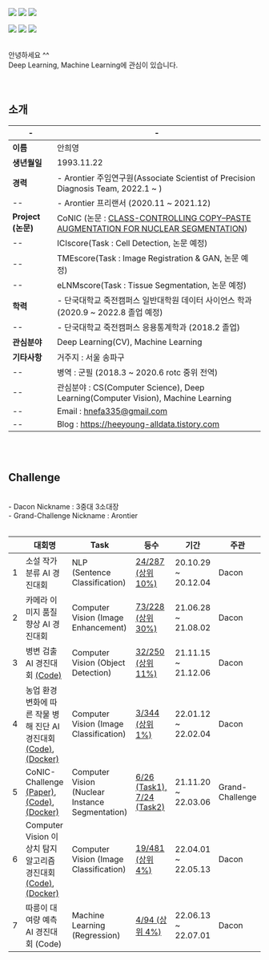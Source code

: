 <img src="https://img.shields.io/badge/Python-3766AB?style=flat-square&logo=Python&logoColor=white"/></a>
<img src="https://img.shields.io/badge/Docker-3766AB?style=flat-square&logo=Docker&logoColor=white"/></a>
<img src="https://img.shields.io/badge/R-3766AB?style=flat-square&logo=R&logoColor=white"/></a>

<img src="https://img.shields.io/badge/Artificial Intelligence-0EF7AF?style=flat-square&logo=zz&logoColor=black"/></a>
<img src="https://img.shields.io/badge/Computer Science-0EF7AF?style=flat-square&logo=zz&logoColor=black"/></a>
<img src="https://img.shields.io/badge/Machine Learning-0EF7AF?style=flat-square&logo=zz&logoColor=black"/></a>
<br />
<br />

안녕하세요 ^^
<br />
Deep Learning, Machine Learning에 관심이 있습니다.
<br />
<br />
<br />

## 소개

|   -   | - |
|------------|-----------|
**이름**            | 안희영
**생년월일**        | 1993.11.22 |
**경력**            |   - Arontier 주임연구원(Associate Scientist of Precision Diagnosis Team, 2022.1 ~ )   
--              |   - Arontier 프리랜서 (2020.11 ~ 2021.12) |
**Project (논문)**            |   CoNIC (논문 : [CLASS-CONTROLLING COPY–PASTE AUGMENTATION FOR NUCLEAR SEGMENTATION](https://github.com/AhnHeeYoung/Competition/blob/master/Grand-Challenge-CoNIC/CLASS-CONTROLLING%20COPY%E2%80%93PASTE%20AUGMENTATION.pdf))
--              |   ICIscore(Task : Cell Detection, 논문 예정) |
--              |   TMEscore(Task : Image Registration & GAN, 논문 예정) |
--              |   eLNMscore(Task : Tissue Segmentation, 논문 예정) |
**학력**            |   - 단국대학교 죽전캠퍼스 일반대학원 데이터 사이언스 학과 (2020.9 ~ 2022.8 졸업 예정)
--              |   - 단국대학교 죽전캠퍼스 응용통계학과 (2018.2 졸업) |
**관심분야**        | Deep Learning(CV), Machine Learning |
**기타사항**        | 거주지 : 서울 송파구 |
--              | 병역 : 군필 (2018.3 ~ 2020.6 rotc 중위 전역) |
--              | 관심분야 : CS(Computer Science), Deep Learning(Computer Vision), Machine Learning |
--              | Email : hnefa335@gmail.com |
--              | Blog : https://heeyoung-alldata.tistory.com |
<br />
<br />



## Challenge
<br />
- Dacon Nickname : 3중대 3소대장   
<br />
- Grand-Challenge Nickname : Arontier   
<br />
<br />

|            |대회명|Task|등수|기간|주관|
|------------|-----------|-----------|--------------|--------------|--------------|
1            | 소설 작가 분류 AI 경진대회| NLP (Sentence Classification) | [24/287 (상위 10%)](https://dacon.io/competitions/official/235670/leaderboard) | 20.10.29 ~ 20.12.04  | Dacon
2            | 카메라 이미지 품질 향상 AI 경진대회 | Computer Vision (Image Enhancement) | [73/228 (상위 30%)](https://dacon.io/competitions/official/235746/leaderboard)  | 21.06.28 ~ 21.08.02 | Dacon
3            | 병변 검출 AI 경진대회 [(Code)](https://github.com/AhnHeeYoung/Competition/tree/master/Dacon-%EB%B3%91%EB%B3%80%EA%B2%80%EC%B6%9C) | Computer Vision (Object Detection) | [32/250 (상위 11%)](https://dacon.io/competitions/official/235855/leaderboard) | 21.11.15 ~ 21.12.06  | Dacon
4            | 농업 환경 변화에 따른 작물 병해 진단 AI 경진대회 [(Code)](https://github.com/AhnHeeYoung/Competition/tree/master/Dacon-%EC%9E%91%EB%AC%BC%EB%B3%91%ED%95%B4%EC%A7%84%EB%8B%A8), [(Docker)](https://hub.docker.com/r/hnefa335/lg-crops-disease) | Computer Vision (Image Classification) | [3/344 (상위 1%)](https://dacon.io/competitions/official/235870/leaderboard) | 22.01.12 ~ 22.02.04 | Dacon
5            | CoNIC-Challenge [(Paper)](https://github.com/AhnHeeYoung/Competition/blob/master/Grand-Challenge-CoNIC/CLASS-CONTROLLING%20COPY%E2%80%93PASTE%20AUGMENTATION.pdf), [(Code)](https://github.com/AhnHeeYoung/Competition/tree/master/Grand-Challenge-CoNIC), [(Docker)](https://hub.docker.com/r/hnefa335/conic-inference)  | Computer Vision (Nuclear Instance Segmentation) | [6/26 (Task1), 7/24 (Task2)](https://conic-challenge.grand-challenge.org/evaluation/segmentation-and-classification-final-test/leaderboard/)| 21.11.20 ~ 22.03.06 | Grand-Challenge
6            | Computer Vision 이상치 탐지 알고리즘 경진대회 [(Code)](https://github.com/AhnHeeYoung/Competition/tree/master/Dacon-%EC%9D%B4%EC%83%81%EC%B9%98%ED%83%90%EC%A7%80), [(Docker)](https://hub.docker.com/r/hnefa335/dacon_anomaly) | Computer Vision (Image Classification) | [19/481 (상위 4%)](https://dacon.io/competitions/official/235894/leaderboard) | 22.04.01 ~ 22.05.13 | Dacon
7            | 따릉이 대여량 예측 AI 경진대회 (Code) | Machine Learning (Regression) | [4/94 (상위 4%)](https://dacon.io/competitions/open/235915/leaderboard) | 22.06.13 ~ 22.07.01 | Dacon
